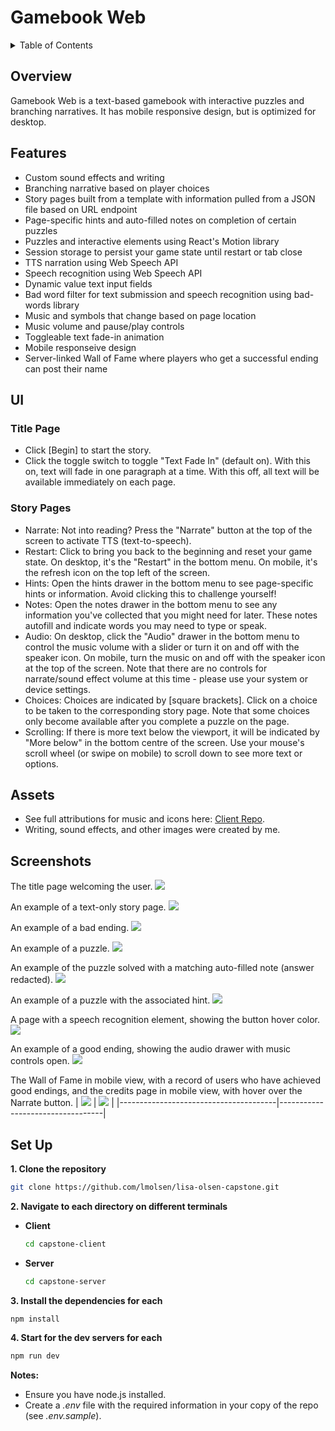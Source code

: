 # Gamebook Web

<details>
  <summary>Table of Contents</summary>
  
  1. [Overview](#overview)
  2. [Features](#features)
  3. [UI](#ui)
  4. [Assets](#assets)
  5. [Screenshots](#screenshots)
  6. [Set Up](#setup)
</details>

## <a id="overview">Overview</a>
Gamebook Web is a text-based gamebook with interactive puzzles and branching narratives. It has mobile responsive design, but is optimized for desktop.  

## <a id="features">Features</a>
- Custom sound effects and writing
- Branching narrative based on player choices
- Story pages built from a template with information pulled from a JSON file based on URL endpoint
- Page-specific hints and auto-filled notes on completion of certain puzzles
- Puzzles and interactive elements using React's Motion library
- Session storage to persist your game state until restart or tab close
- TTS narration using Web Speech API
- Speech recognition using Web Speech API
- Dynamic value text input fields
- Bad word filter for text submission and speech recognition using bad-words library
- Music and symbols that change based on page location
- Music volume and pause/play controls
- Toggleable text fade-in animation 
- Mobile responseive design
- Server-linked Wall of Fame where players who get a successful ending can post their name


##  <a id="ui">UI</a>
### Title Page
- Click [Begin] to start the story.
- Click the toggle switch to toggle "Text Fade In" (default on). With this on, text will fade in one paragraph at a time. With this off, all text will be available immediately on each page.

### Story Pages
- Narrate: Not into reading? Press the "Narrate" button at the top of the screen to activate TTS (text-to-speech).
- Restart: Click to bring you back to the beginning and reset your game state. On desktop, it's the "Restart" in the bottom menu. On mobile, it's the refresh icon on the top left of the screen.
- Hints: Open the hints drawer in the bottom menu to see page-specific hints or information. Avoid clicking this to challenge yourself!
- Notes: Open the notes drawer in the bottom menu to see any information you've collected that you might need for later. These notes autofill and indicate words you may need to type or speak.
- Audio: On desktop, click the "Audio" drawer in the bottom menu to control the music volume with a slider or turn it on and off with the speaker icon. On mobile, turn the music on and off with the speaker icon at the top of the screen. Note that there are no controls for narrate/sound effect volume at this time - please use your system or device settings.
- Choices: Choices are indicated by [square brackets]. Click on a choice to be taken to the corresponding story page. Note that some choices only become available after you complete a puzzle on the page.
- Scrolling: If there is more text below the viewport, it will be indicated by "More below" in the bottom centre of the screen. Use your mouse's scroll wheel (or swipe on mobile) to scroll down to see more text or options.

##  <a id="assets">Assets</a>
- See full attributions for music and icons here: [Client Repo](https://github.com/lmolsen/lisa-olsen-capstone/tree/main/capstone-client).
- Writing, sound effects, and other images were created by me.


## <a id="setup">Screenshots</a>
The title page welcoming the user.
![](./images/title-page.png)

An example of a text-only story page.
![](./images/page-1.png)

An example of a bad ending.
![](./images/bad-ending.png)

An example of a puzzle.
![](./images/cube-puzzle.png)

An example of the puzzle solved with a matching auto-filled note (answer redacted).
![](./images/cube-puzzle-solved.png)

An example of a puzzle with the associated hint.
![](./images/searchlight-puzzle.png)

A page with a speech recognition element, showing the button hover color.
![](./images/speech-recognition.png)

An example of a good ending, showing the audio drawer with music controls open.
![](./images/good-ending.png)

The Wall of Fame in mobile view, with a record of users who have achieved good endings, and the credits page in mobile view, with hover over the Narrate button.
| ![](./images/mobile-wall-of-fame.png) | ![](./images/mobile-credits.png) |
|---------------------------------------|----------------------------------|

##  <a id="setup">Set Up</a>

**1. Clone the repository**
  ```bash
  git clone https://github.com/lmolsen/lisa-olsen-capstone.git
  ```
  
**2. Navigate to each directory on different terminals**

- **Client**
  ```bash
  cd capstone-client
  ```

- **Server**
  ```bash
  cd capstone-server
  ```
**3. Install the dependencies for each**

  ```bash
  npm install
  ```

**4. Start for the dev servers for each**

  ```bash
  npm run dev
  ```
**Notes:**

- Ensure you have node.js installed.
- Create a *.env* file with the required information in your copy of the repo (see *.env.sample*).
